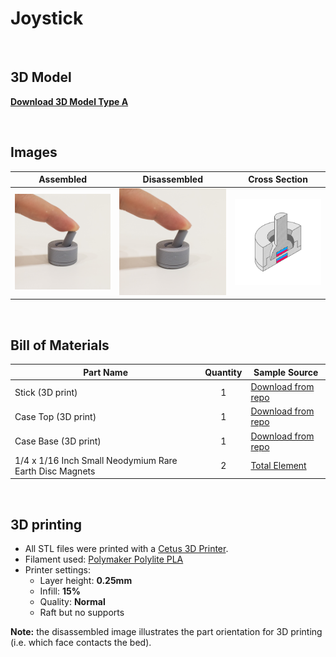 # Joystick
<br>

## 3D Model

[**Download 3D Model Type A**](https://a360.co/2IVoINM)

<br>

## Images

| Assembled | Disassembled | Cross Section |
| --- | --- | --- |
| ![Joystick](Joystick_Assembled.png) | ![Joystick](Joystick_Assembled.png) | ![Joystick](X_Joystick.png) |

<br>

## Bill of Materials

| Part Name | Quantity | Sample Source |
| --- | :---: | --- |
| Stick (3D print) | 1 | [Download from repo](Print_Joystick_Stick.stl) |
| Case Top (3D print) | 1 | [Download from repo](Print_Joystick_CaseA.stl) |
| Case Base (3D print) | 1 | [Download from repo](Print_Joystick_CaseB.stl) |
| 1/4 x 1/16 Inch Small Neodymium Rare Earth Disc Magnets  | 2 | [Total Element](https://totalelement.com/collections/disc-magnets/products/totalelement-1-4-x-1-16-inch-neodymium-rare-earth-disc-magnets-n48-100-pack) |

<br>

## 3D printing
* All STL files were printed with a [Cetus 3D Printer](https://www.cetus3d.com/).
* Filament used: [Polymaker Polylite PLA](http://www.polymaker.com/shop/polylitetrade/)
* Printer settings:
  * Layer height: **0.25mm**
  * Infill: **15%**
  * Quality: **Normal**
  * Raft but no supports

**Note:** the disassembled image illustrates the part orientation for 3D printing (i.e. which face contacts the bed).
